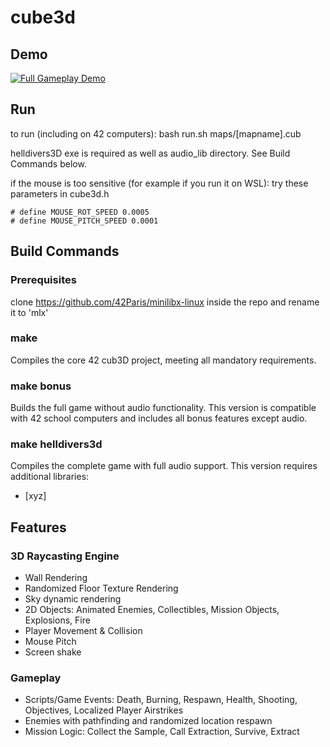 # cube3d

## Demo

[![Full Gameplay Demo](https://img.youtube.com/vi/kX3IMoM1J2w/hqdefault.jpg)](https://youtu.be/kX3IMoM1J2w)

## Run
to run (including on 42 computers):
bash run.sh maps/[mapname].cub

helldivers3D exe is required as well as audio_lib directory. See Build Commands below.

if the mouse is too sensitive (for example if you run it on WSL): try these parameters in cube3d.h
```
# define MOUSE_ROT_SPEED 0.0005
# define MOUSE_PITCH_SPEED 0.0001
```

## Build Commands

### Prerequisites
clone https://github.com/42Paris/minilibx-linux inside the repo and rename it to 'mlx'

### make
Compiles the core 42 cub3D project, meeting all mandatory requirements.

### make bonus
Builds the full game without audio functionality. This version is compatible with 42 school computers and includes all bonus features except audio.

### make helldivers3d
Compiles the complete game with full audio support. This version requires additional libraries:
- [xyz]

## Features

### 3D Raycasting Engine
- Wall Rendering
- Randomized Floor Texture Rendering
- Sky dynamic rendering
- 2D Objects: Animated Enemies, Collectibles, Mission Objects, Explosions, Fire
- Player Movement & Collision
- Mouse Pitch
- Screen shake

### Gameplay
- Scripts/Game Events: Death, Burning, Respawn, Health, Shooting, Objectives, Localized Player Airstrikes
- Enemies with pathfinding and randomized location respawn
- Mission Logic: Collect the Sample, Call Extraction, Survive, Extract


